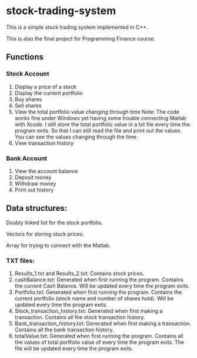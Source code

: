 # stock-trading-system
This is a simple stock trading system implemented in C++.

This is also the final project for Programming Finance course.

## Functions

### Stock Account
1.  Display a price of a stock
2.	Display the current portfolio
3.  Buy shares
4.	Sell shares
5.	View the total portfolio value changing through time
Note: The code works fine under Windows yet having some trouble connecting Matlab with Xcode. I still store the total portfolio value in a txt file every time the program exits. So that I can still read the file and print out the values. You can see the values changing through the time.
6.	View transaction history

### Bank Account
1.	View the account balance
2.	Deposit money
3.	Withdraw money
4.	Print out history

## Data structures:
Doubly linked list for the stock portfolio.

Vectors for storing stock prices.

Array for trying to connect with the Matlab.

### TXT files:
1.	Results_1.txt and Results_2.txt: Contains stock prices.
2.	cashBalance.txt: Generated when first running the program. Contains the current Cash Balance. Will be updated every time the program exits.
3.	Portfolio.txt: Generated when first running the program. Contains the current portfolio (stock name and number of shares hold). Will be updated every time the program exits.
4.	Stock_transaction_history.txt: Generated when first making a transaction. Contains all the stock transaction history.
5.	Bank_transaction_history.txt: Generated when first making a transaction. Contains all the bank transaction history.
6.	totalValue.txt: Generated when first running the program. Contains all the values of total portfolio value of every time the program exits. The file will be updated every time the program exits.
